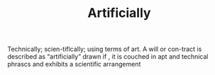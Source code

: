 ---
title: Artificially
permalink: "/definitions/artificially.html"
body: Technically; scien-tiflcally; using terms of art. A will or con-tract is described
  as “artificially” drawn if , it is couched in apt and technical phrascs and exhibits
  a scientific arrangement
published_at: '2018-07-07'
layout: post
---